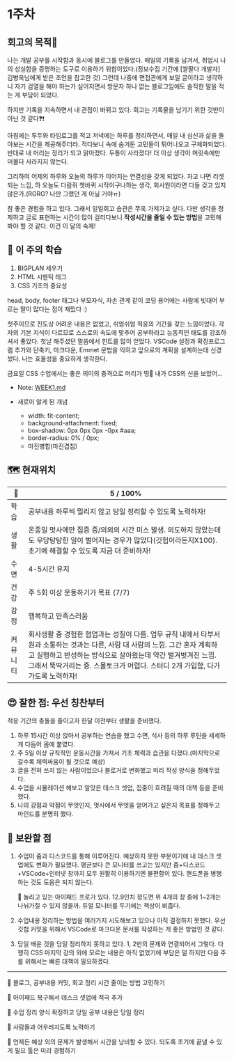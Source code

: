 # 1주차
## 회고의 목적📜 
나는 개발 공부를 시작함과 동시에 블로그를 만들었다. 
매일의 기록을 남겨서, 취업시 나의 성실함을 증명하는 도구로 이용하기 위함이었다.(정보수집 기간에 [쌀팔다 개발자] 김병욱님에게 받은 조언을 참고한 것) 그런데 나중에 면접관에게 보일 글이라고 생각하니 자기 검열을 해야 하는가 싶어지면서 방문자 하나 없는 블로그임에도 솔직한 말을 적는 게 부담이 되었다.

하지만 기록을 지속하면서 내 관점이 바뀌고 있다. 회고는 기록물을 남기기 위한 것만이 아닌 것 같다❓❗ 

아침에는 투두와 타임로그를 적고 저녁에는 하루를 정리하면서, 매일 내 심신과 삶을 돌아보는 시간을 제공해주더라. 적다보니 속에 숨겨둔 고민들이 튀어나오고 구체화되었다. 반대로 내 머리는 정리가 되고 맑아졌다. 두통이 사라졌다! 더 이상 생각이 머릿속에만 머물다 사라지지 않는다. 

그리하여 어제의 하루와 오늘의 하루가 이어지는 연결성을 갖게 되었다. 자고 나면 리셋되는 느낌, 하 오늘도 다람쥐 쳇바퀴 시작이구나하는 생각, 회사원이라면 다들 갖고 있지 않은가.(RGRG? 나만 그랬던 게 아닐 거야ㅠ) 

참 좋은 경험을 하고 있다. 그래서 일일회고 습관은 쭈욱 가져가고 싶다. 다만 생각을 정제하고 글로 표현하는 시간이 많이 걸리다보니 **작성시간을 줄일 수 있는 방법**을 고민해봐야 할 것 같다. 이건 이 달의 숙제!

## 📓 이 주의 학습

1. BIGPLAN 세우기
2. HTML 시멘틱 태그
3. CSS 기초의 중요성

head, body, footer 태그나 부모자식, 자손 관계 같이 코딩 용어에는 사람에 빗대어 부르는 말이 많다는 점이 재밌다 :)

첫주이므로 진도상 어려운 내용은 없었고, 쉬엄쉬엄 적응의 기간을 갖는 느낌이었다. 각자의 기본 지식이 다르므로 스스로의 속도에 맞추어 공부하라고 능동적인 태도를 강조하셔서 좋았다. 첫날 해주셨던 말씀에서 힌트를 많이 얻었다. VSCode 설정과 확장프로그램 추가와 단축키, 마크다운, Emmet 문법을 익히고 앞으로의 계획을 설계하는데 신경썼다. 나는 효율성을 중요하게 생각한다.

금요일 CSS 수업에서는 좋은 의미의 충격으로 머리가 띵🥶 내가 CSS의 신을 보았어... 
* Note: [WEEK1.md](https://github.com/itso-wavy/babyLion/blob/main/week1.md)

* 새로이 알게 된 개념
  * width: fit-content;
  * background-attachment: fixed;
  * box-shadow: 0px 0px 0px -0px #aaa;
  * border-radius: 0% / 0px;
  * 마진병합(마진겹침)


## 🗺️ 현재위치

 🐾 | 5 / 100%
--  |--
학습| 공부내용 하루씩 밀리지 않고 당일 정리할 수 있도록 노력하자!
생활| 온종일 멋사에만 집중 중/의외의 시간 미스 발생. 의도하지 않았는데도 우당탕탕한 일이 벌어지는 경우가 많았다(깃헙이라든지X100). 초기에 해결할 수 있도록 지금 더 준비하자!
수면| 4-5시간 유지
건강| 주 5회 이상 운동하기가 목표 (7/7)
감정| 행복하고 만족스러움
커뮤니티| 회사생활 중 경험한 협업과는 성질이 다름. 업무 규칙 내에서 타부서원과 소통하는 것과는 다른, 사람 대 사람의 느낌. 그간 혼자 계획하고 실행하고 반성하는 방식으로 살아왔는데 약간 벌겨벗겨진 느낌. 그래서 뚝딱거리는 중. 스몰토크가 어렵다. 스터디 2개 가입함, 다가가도록 노력하자!
  
## 😍 잘한 점: 우선 칭찬부터

적응 기간의 충돌을 줄이고자 한달 이전부터 생활을 준비했다.

1. 하루 15시간 이상 앉아서 공부하는 연습을 했고 수면, 식사 등의 하루 루틴을 세세하게 다듬어 몸에 붙였다.
2. 주 5일 이상 규칙적인 운동시간을 가져서 기초 체력과 습관을 다졌다.(마지막으로 갈수록 체력싸움이 될 것으로 예상)
3. 글을 전혀 쓰지 않는 사람이었으나 블로거로 변화했고 미리 작성 양식을 정해두었다.
4. 수업을 시뮬레이션 해보고 알맞은 데스크 셋업, 집중이 흐려질 때의 대책 등을 준비했다.
5. 나의 강점과 약점이 무엇인지, 멋사에서 무엇을 얻어가고 싶은지 목표를 정해두고 마인드를 분명히 했다.

## 🤢 보완할 점

1. 수업이 줌과 디스코드를 통해 이루어진다. 예상하지 못한 부분이기에 내 데스크 셋업에도 변화가 필요했다. 평균보다 큰 모니터를 쓰고는 있지만 줌+디스코드+VSCode+인터넷 창까지 모두 원활히 이용하기엔 불편함이 있다. 핸드폰을 병행하는 것도 도움은 되지 않는다. 

   💬 놀리고 있는 아이패드 프로가 있다. 12.9인치 정도면 위 4개의 창 중에 1~2개는 나눠가질 수 있지 않을까. 듀얼 모니터를 두기에는 책상이 비좁다.

2. 수업내용 정리하는 방법을 여러가지 시도해보고 있으나 아직 결정하지 못했다. 우선 깃헙 커밋을 위해서 VSCode로 마크다운 문서를 작성하는 게 좋은 방법인 것 같다.
   
3. 당일 배운 것을 당일 정리하지 못하고 있다. 1, 2번의 문제와 연결되어서 그렇다. 다행히 CSS 마지막 강의 외에 모르는 내용은 아직 없었기에 부담은 덜 하지만 다음 주를 위해서는 빠른 대책이 필요하겠다. 

---

🚩 블로그, 공부내용 커밋, 회고 정리 시간 줄이는 방법 고민하기

🚩 아이패드 복구해서 데스크 셋업에 적극 추가

🚩 수업 정리 양식 확정하고 당일 공부 내용은 당일 정리

🚩 사람들과 어우러지도록 노력하기

🚩 언제든 예상 외의 문제가 발생해서 시간을 낭비할 수 있다. 되도록 초기에 끝낼 수 있게 필요 툴은 미리 경험하기


